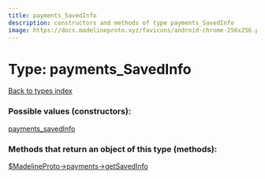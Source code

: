 ```yaml
---
title: payments_SavedInfo
description: constructors and methods of type payments_SavedInfo
image: https://docs.madelineproto.xyz/favicons/android-chrome-256x256.png
---
```

# Type: payments\_SavedInfo  
[Back to types index](index.md)



### Possible values (constructors):

[payments\_savedInfo](../constructors/payments_savedInfo.md)  



### Methods that return an object of this type (methods):

[$MadelineProto->payments->getSavedInfo](../methods/payments_getSavedInfo.md)  



